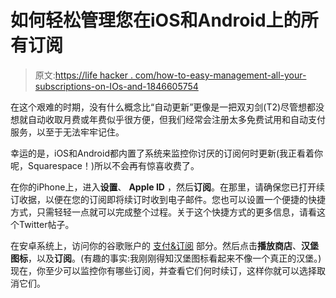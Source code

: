 # 如何轻松管理您在iOS和Android上的所有订阅

> 原文:[https://life hacker . com/how-to-easy-management-all-your-subscriptions-on-IOs-and-1846605754](https://lifehacker.com/how-to-easily-manage-all-your-subscriptions-on-ios-and-1846605754)

在这个艰难的时期，没有什么概念比“自动更新”更像是一把双刃剑(T2)尽管想都没想就自动收取月费或年费似乎很方便，但我们经常会注册太多免费试用和自动支付服务，以至于无法牢牢记住。

幸运的是，iOS和Android都内置了系统来监控你讨厌的订阅何时更新(我正看着你呢，Squarespace！)所以不会再有惊喜收费了。

在你的iPhone上，进入**设置**、 **Apple ID** ，然后**订阅**。在那里，请确保您已打开续订收据，以便在您的订阅即将续订时收到电子邮件。您也可以设置一个便捷的快捷方式，只需轻轻一点就可以完成整个过程。关于这个快捷方式的更多信息，请看这个Twitter帖子。

在安卓系统上，访问你的谷歌账户的 [支付&订阅](https://myaccount.google.com/payments-and-subscriptions) 部分。然后点击**播放商店**、**汉堡图标**，以及**订阅**。(有趣的事实:我刚刚得知汉堡图标看起来不像一个真正的汉堡。)现在，你至少可以监控你有哪些订阅，并查看它们何时续订，这样你就可以选择取消它们。